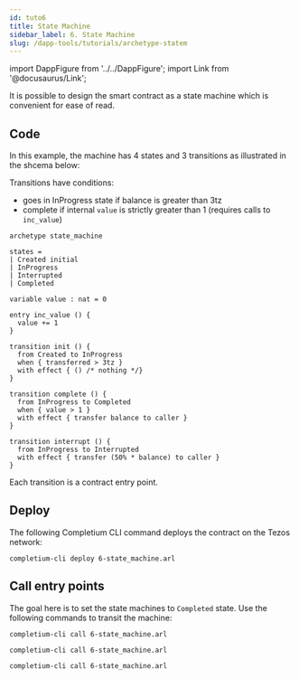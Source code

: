 ```yaml
---
id: tuto6
title: State Machine
sidebar_label: 6. State Machine
slug: /dapp-tools/tutorials/archetype-statem
---
```


import DappFigure from '../../DappFigure';
import Link from '@docusaurus/Link';

It is possible to design the smart contract as a state machine which is convenient for ease of read.

## Code

In this example, the machine has 4 states and 3 transitions as illustrated in the shcema below:

<DappFigure img='tuto_statem.svg' width='60%'/>

Transitions have conditions:
* goes in InProgress state if balance is greater than 3tz
* complete if internal `value` is strictly greater than 1 (requires calls to `inc_value`)

```archetype
archetype state_machine

states =
| Created initial
| InProgress
| Interrupted
| Completed

variable value : nat = 0

entry inc_value () {
  value += 1
}

transition init () {
  from Created to InProgress
  when { transferred > 3tz }
  with effect { () /* nothing */}
}

transition complete () {
  from InProgress to Completed
  when { value > 1 }
  with effect { transfer balance to caller }
}

transition interrupt () {
  from InProgress to Interrupted
  with effect { transfer (50% * balance) to caller }
}
```

Each transition is a contract entry point.

## Deploy

The following <Link to='/docs/dapp-tools/completium-cli'>Completium CLI</Link> command deploys the contract on the Tezos network:

```
completium-cli deploy 6-state_machine.arl
```

## Call entry points

The goal here is to set the state machines to `Completed` state. Use the following commands to transit the machine:

```
completium-cli call 6-state_machine.arl
```


```
completium-cli call 6-state_machine.arl
```


```
completium-cli call 6-state_machine.arl
```